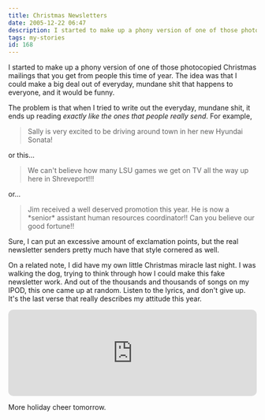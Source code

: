 ```yaml
---
title: Christmas Newsletters
date: 2005-12-22 06:47
description: I started to make up a phony version of one of those photocopied Christmas mailings that you get from people this time of year.  The idea was that I could make a big deal out of everyday, mundane shit that happens to everyone, and it would be funny.
tags: my-stories
id: 168
---
```

I started to make up a phony version of one of those photocopied Christmas mailings that you get from people this time of year.  The idea was that I could make a big deal out of everyday, mundane shit that happens to everyone, and it would be funny.

The problem is that when I tried to write out the everyday, mundane shit, it ends up reading _exactly like the ones that people really send_.  For example,

<blockquote>Sally is very excited to be driving around town in her new Hyundai Sonata!</blockquote>

or this...

<blockquote>We can't believe how many LSU games we get on TV all the way up here in Shreveport!!!</blockquote>

or...

<blockquote>Jim received a well deserved promotion this year.  He is now a *senior* assistant human resources coordinator!!  Can you believe our good fortune!!</blockquote>

Sure, I can put an excessive amount of exclamation points, but the real newsletter senders pretty much have that style cornered as well.

On a related note, I did have my own little Christmas miracle last night.  I was walking the dog, trying to think through how I could make this fake newsletter work.  And out of the thousands and thousands of songs on my IPOD, this one came up at random.  Listen to the lyrics, and don't give up.  It's the last verse that really describes my attitude this year.

<iframe allow="autoplay *; encrypted-media *; fullscreen *; clipboard-write" frameborder="0" height="175" style="width:100%;max-width:660px;overflow:hidden;border-radius:10px;" sandbox="allow-forms allow-popups allow-same-origin allow-scripts allow-storage-access-by-user-activation allow-top-navigation-by-user-activation" src="https://embed.music.apple.com/us/album/hating-you-for-christmas/1440889200?i=1440889934"></iframe>

More holiday cheer tomorrow.
